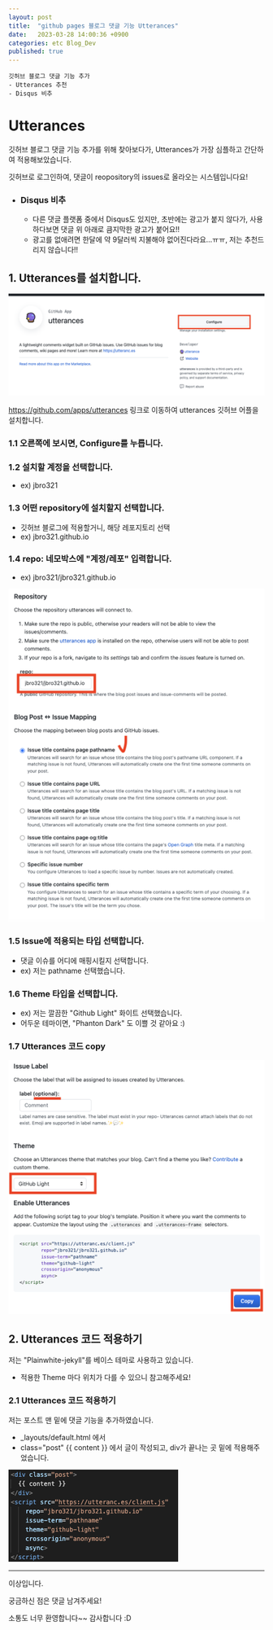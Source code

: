 ```yaml
---
layout: post
title:  "github pages 블로그 댓글 기능 Utterances"
date:   2023-03-28 14:00:36 +0900
categories: etc Blog_Dev
published: true
---
```

```
깃허브 블로그 댓글 기능 추가
- Utterances 추천
- Disqus 비추
```

# Utterances

깃허브 블로그 댓글 기능 추가를 위해 찾아보다가, Utterances가 가장 심플하고 간단하여 적용해보았습니다.

깃허브로 로그인하여, 댓글이 reopository의 issues로 올라오는 시스템입니다요!

* ### Disqus 비추
    * 다른 댓글 플랫폼 중에서 Disqus도 있지만, 초반에는 광고가 붙지 않다가, 사용하다보면 댓글 위 아래로 큼지막한 광고가 붙어요!!
    * 광고를 없애려면 한달에 약 9달러씩 지불해야 없어진다라요...ㅠㅠ, 저는 추천드리지 않습니다!!

## 1. Utterances를 설치합니다.

![Utterances_page](/assets/img/etc/Blog_Dev/2023-03-28-Github_Dev-Utterances/Utterances_page1.png)

https://github.com/apps/utterances 링크로 이동하여 utterances 깃허브 어플을 설치합니다.

### 1.1 오른쪽에 보시면, Configure를 누릅니다.

### 1.2 설치할 계정을 선택합니다.
- ex) jbro321

### 1.3 어떤 repository에 설치할지 선택합니다.
- 깃허브 블로그에 적용할거니, 해당 레포지토리 선택
- ex) jbro321.github.io

### 1.4 repo: 네모박스에 "계정/레포" 입력합니다.
- ex) jbro321/jbro321.github.io

![Utterances_page](/assets/img/etc/Blog_Dev/2023-03-28-Github_Dev-Utterances/Utterances_page2.png)

### 1.5 Issue에 적용되는 타입 선택합니다.
- 댓글 이슈를 어디에 매핑시킬지 선택합니다.
- ex) 저는 pathname 선택했습니다.

### 1.6 Theme 타입을 선택합니다.
- ex) 저는 깔끔한 "Github Light" 화이트 선택했습니다.
- 어두운 테마이면, "Phanton Dark" 도 이쁠 것 같아요 :)

### 1.7 Utterances 코드 copy

![Utterances_page](/assets/img/etc/Blog_Dev/2023-03-28-Github_Dev-Utterances/Utterances_page3.png)

## 2. Utterances 코드 적용하기

저는 "Plainwhite-jekyll"를 베이스 테마로 사용하고 있습니다.

- 적용한 Theme 마다 위치가 다를 수 있으니 참고해주세요!

### 2.1 Utterances 코드 적용하기

저는 포스트 맨 밑에 댓글 기능을 추가하였습니다.

- _layouts/default.html 에서
- class="post" {{ content }} 에서 글이 작성되고, div가 끝나는 곳 밑에 적용해주었습니다.

![Utterances_page](/assets/img/etc/Blog_Dev/2023-03-28-Github_Dev-Utterances/Utterances_code_apply.png)

---

이상입니다.

궁금하신 점은 댓글 남겨주세요!

소통도 너무 환영합니다~~ 감사합니다 :D